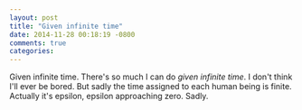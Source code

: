 ```yaml
---
layout: post
title: "Given infinite time"
date: 2014-11-28 00:18:19 -0800
comments: true
categories: 
---
```

Given infinite time. There's so much I can do *given infinite time*. I don't think I'll ever be bored. But sadly the time assigned to each human being is finite. Actually it's epsilon, epsilon approaching zero. Sadly.
